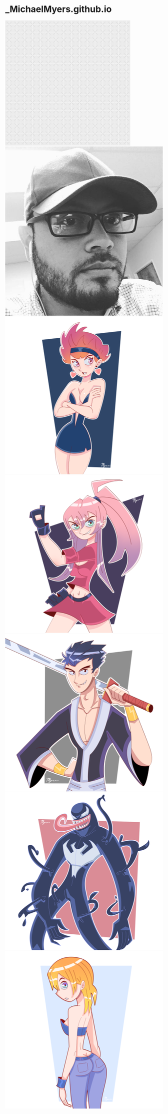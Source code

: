 # _MichaelMyers.github.io
![](https://raw.githubusercontent.com/1985-Michael/_MichaelMyers.github.io/master/criss-cross.png)
![](https://raw.githubusercontent.com/1985-Michael/_MichaelMyers.github.io/master/mikey.JPG)
![](https://raw.githubusercontent.com/1985-Michael/_MichaelMyers.github.io/master/Draw1983.PNG)
![](https://raw.githubusercontent.com/1985-Michael/_MichaelMyers.github.io/master/Draw1989.PNG)
![](https://raw.githubusercontent.com/1985-Michael/_MichaelMyers.github.io/master/Draw2014.PNG)
![](https://raw.githubusercontent.com/1985-Michael/_MichaelMyers.github.io/master/Draw2013.PNG)
![](https://raw.githubusercontent.com/1985-Michael/_MichaelMyers.github.io/master/Draw2006.PNG)

